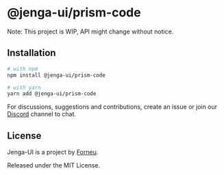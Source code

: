 # @jenga-ui/prism-code

Note: This project is WIP, API might change without notice.

## Installation

```sh
# with npm
npm install @jenga-ui/prism-code

# with yarn
yarn add @jenga-ui/prism-code
```

For discussions, suggestions and contributions, create an issue or join our [Discord](https://discord.gg/sHnHPnAPZj) channel to chat.

## License

Jenga-UI is a project by [Forneu](https://forneu.com).

Released under the MIT License.
